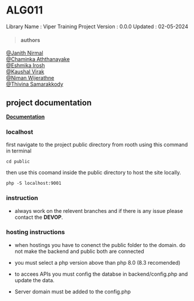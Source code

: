 # **ALG011**

Library Name : Viper Training Project
Version : 0.0.0
Updated : 02-05-2024

> #### authors

[@Janith Nirmal](https://github.com/janithnirmal) <br>
[@Chaminka Aththanayake](https://github.com/CHAMINKA) <br>
[@Eshmika Irosh](https://github.com/Eshmika) <br>
[@Kaushal Virak](https://github.com/Viraj) <br>
[@Niman Wijerathne](https://github.com/nimmam) <br>
[@Thivina Samarakkody](https://github.com/ThivinaSam) <br>


## project documentation

[**Documentation**](https://docs.google.com/document/d/1fgT_pPUcXziQf2OXGSIvH8g-wFfP7OVh/edit?usp=sharing&ouid=106017482421065765466&rtpof=true&sd=true)

### localhost

first navigate to the project public directory from rooth using this command in terminal

```
cd public
```

then use this coomand inside the public directory to host the site locally.

```
php -S localhost:9001
```

### instruction

- always work on the relevent branches and if there is any issue please contact the **DEVOP**.

### hosting instructions

- when hostings you have to conenct the public folder to the domain. do not make the backend and public both are connected

- you must select a php version above than php 8.0 (8.3 recomended)

- to accees APIs you must config the databse in backend/config.php and update the data.

- Server domain must be added to the config.php